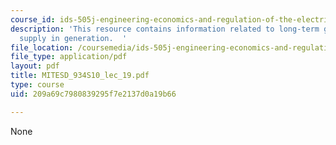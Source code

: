 ```yaml
---
course_id: ids-505j-engineering-economics-and-regulation-of-the-electric-power-sector-spring-2010
description: 'This resource contains information related to long-term guarantee of
  supply in generation.  '
file_location: /coursemedia/ids-505j-engineering-economics-and-regulation-of-the-electric-power-sector-spring-2010/209a69c7980839295f7e2137d0a19b66_MITESD_934S10_lec_19.pdf
file_type: application/pdf
layout: pdf
title: MITESD_934S10_lec_19.pdf
type: course
uid: 209a69c7980839295f7e2137d0a19b66

---
```

None
